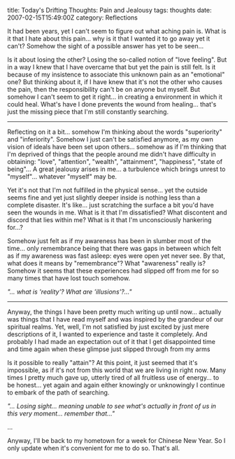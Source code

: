 title: Today's Drifting Thoughts: Pain and Jealousy
tags: thoughts
date: 2007-02-15T15:49:00Z
category: Reflections

It had been years, yet I can't seem to figure out what aching pain is. What is it that I hate about this pain… why is it that I wanted it to go away yet it can't? Somehow the sight of a possible answer has yet to be seen…

Is it about losing the other? Losing the so-called notion of "love feeling". But in a way I knew that I have overcame that but yet the pain is still felt. Is it because of my insistence to associate this unknown pain as an "emotional" one? But thinking about it, if I have knew that it's not the other who causes the pain, then the responsibility can't be on anyone but myself. But somehow I can't seem to get it right… in creating a environment in which it could heal. What's have I done prevents the wound from healing… that's just the missing piece that I'm still constantly searching.

---

Reflecting on it a bit… somehow I'm thinking about the words "superiority" and "inferiority". Somehow I just can't be satisfied anymore, as my own vision of ideals have been set upon others… somehow as if I'm thinking that I'm deprived of things that the people around me didn't have difficulty in obtaining: "love", "attention", "wealth", "attainment", "happiness", "state of being"… A great jealousy arises in me… a turbulence which brings unrest to "myself"… whatever "myself" may be.

Yet it's not that I'm not fulfilled in the physical sense… yet the outside seems fine and yet just slightly deeper inside is nothing less than a complete disaster. It's like… just scratching the surface a bit you'd have seen the wounds in me. What is it that I'm dissatisfied? What discontent and discord that lies within me? What is it that I'm unconsciously hankering for…?

Somehow just felt as if my awareness has been in slumber most of the time… only remembrance being that there was gaps in between which felt as if my awareness was fast asleep: eyes were open yet never see. By that, what does it means by "remembrance"? What "awareness" really is? Somehow it seems that these experiences had slipped off from me for so many times that have lost touch somehow.

*"… what is 'reality'? What are 'illusions'?…"*

---

Anyway, the things I have been pretty much writing up until now… actually was things that I have read myself and was inspired by the grandeur of our spiritual realms. Yet, well, I'm not satisfied by just excited by just mere descriptions of it, I wanted to experience and taste it completely. And probably I had made an expectation out of it that I get disappointed time and time again when these glimpse just slipped through from my arms

Is it possible to really "attain"? At this point, it just seemed that it's impossible, as if it's not from this world that we are living in right now. Many times I pretty much gave up, utterly tired of all fruitless use of energy… to be honest… yet again and again either knowingly or unknowingly I continue to embark of the path of searching.

*"… Losing sight… meaning unable to see what's actually in front of us in this very moment… remember that…"*

…

Anyway, I'll be back to my hometown for a week for Chinese New Year. So I only update when it's convenient for me to do so. That's all.
